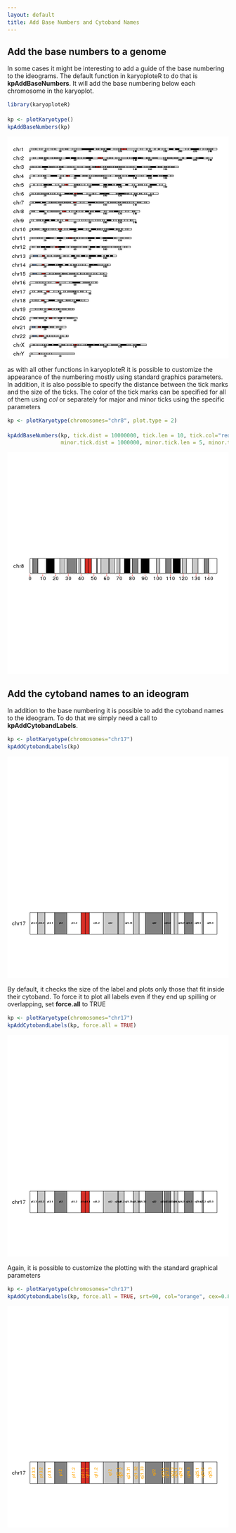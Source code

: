 ```yaml
---
layout: default
title: Add Base Numbers and Cytoband Names
---
```




## Add the base numbers to a genome

In some cases it might be interesting to add a guide of the base numbering to 
the ideograms. The default function in karyoploteR to do that is 
**kpAddBaseNumbers**. It will add the base numbering below each chromosome in
the karyoplot.


```r
library(karyoploteR)

kp <- plotKaryotype()
kpAddBaseNumbers(kp)
```

![plot of chunk Figure1](images//Figure1-1.png)

as with all other functions in karyoploteR it is possible to customize the 
appearance of the numbering mostly using standard graphics parameters. In 
addition, it is also possible to specify the distance between the tick marks 
and the size of the ticks. The color of the tick marks can be specified for all
of them using *col* or separately for major and minor ticks using the specific
parameters


```r
kp <- plotKaryotype(chromosomes="chr8", plot.type = 2)

kpAddBaseNumbers(kp, tick.dist = 10000000, tick.len = 10, tick.col="red", cex=1,
                 minor.tick.dist = 1000000, minor.tick.len = 5, minor.tick.col = "gray")
```

![plot of chunk Figure2](images//Figure2-1.png)

## Add the cytoband names to an ideogram

In addition to the base numbering it is possible to add the cytoband names to
the ideogram. To do that we simply need a call to **kpAddCytobandLabels**.


```r
kp <- plotKaryotype(chromosomes="chr17")
kpAddCytobandLabels(kp)
```

![plot of chunk Figure3](images//Figure3-1.png)

By default, it checks the size of the label and plots only those that fit inside
their cytoband. To force it to plot all labels even if they end up spilling or 
overlapping, set **force.all** to TRUE


```r
kp <- plotKaryotype(chromosomes="chr17")
kpAddCytobandLabels(kp, force.all = TRUE)
```

![plot of chunk Figure4](images//Figure4-1.png)

Again, it is possible to customize the plotting with the standard graphical
parameters


```r
kp <- plotKaryotype(chromosomes="chr17")
kpAddCytobandLabels(kp, force.all = TRUE, srt=90, col="orange", cex=0.8)
```

![plot of chunk Figure5](images//Figure5-1.png)
